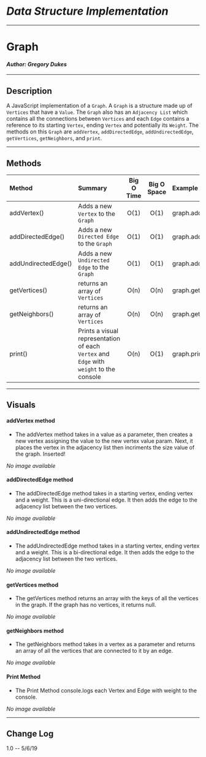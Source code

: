 # ***Data Structure Implementation***
------------------------------

# Graph
#### *Author: Gregory Dukes*

------------------------------

## Description

A JavaScript implementation of a `Graph`. A `Graph` is a structure made up of `Vertices` that have a `Value`. The `Graph` also has an `Adjacency List` which contains all the connections between `Vertices` and each `Edge` contains a reference to its starting `Vertex`, ending `Vertex` and potentially its `Weight`. The methods on this `Graph` are `addVertex`, `addDirectedEdge`, `addUndirectedEdge`, `getVertices`, `getNeighbors`, and `print`.

------------------------------

## Methods

| Method | Summary | Big O Time | Big O Space | Example | 
| :----------- | :----------- | :-------------: | :-------------: | :----------- |
| addVertex() | Adds a new `Vertex` to the `Graph` | O(1) | O(1) | graph.addVertex(99) |
| addDirectedEdge() | Adds a new `Directed Edge` to the `Graph` | O(1) | O(1) | graph.addDirectedEdge(1,2,99) |
| addUndirectedEdge() | Adds a new `Undirected Edge` to the `Graph` | O(1) | O(1) | graph.addUndirectedEdge(1,2,99) |
| getVertices() | returns an array of `Vertices` | O(n) | O(n) | graph.getVertices() |
| getNeighbors() | returns an array of `Vertices` | O(n) | O(n) | graph.getNeighbors(1) |
| print() | Prints a visual representation of each `Vertex` and `Edge` with `weight` to the console | O(n) | O(1) | graph.print() |

------------------------------

## Visuals

#### addVertex method
- The addVertex method takes in a value as a parameter, then creates a new vertex assigning the value to the new vertex value param.  Next, it places the vertex in the adjacency list then incriments the size value of the graph. Inserted!

*No image available*
#### addDirectedEdge method
- The addDirectedEdge method takes in a starting vertex, ending vertex and a weight.  This is a uni-directional edge.  It then adds the edge to the adjacency list between the two vertices.

*No image available*
#### addUndirectedEdge method
- The addUndirectedEdge method takes in a starting vertex, ending vertex and a weight.  This is a bi-directional edge.  It then adds the edge to the adjacency list between the two vertices.

*No image available*
#### getVertices method
- The getVertices method returns an array with the keys of all the vertices in the graph. If the graph has no vertices, it returns null.

*No image available*
#### getNeighbors method
- The getNeighbors method takes in a vertex as a parameter and returns an array of all the vertices that are connected to it by an edge.

*No image available*
#### Print Method
- The Print Method console.logs each Vertex and Edge with weight to the console.

*No image available*

------------------------------

## Change Log
1.0 -- 5/6/19
